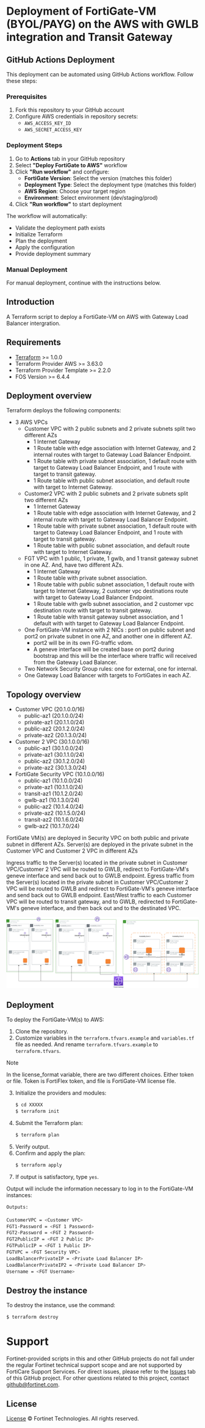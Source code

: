 # Deployment of FortiGate-VM (BYOL/PAYG) on the AWS with GWLB integration and Transit Gateway

## GitHub Actions Deployment

This deployment can be automated using GitHub Actions workflow. Follow these steps:

### Prerequisites
1. Fork this repository to your GitHub account
2. Configure AWS credentials in repository secrets:
   - `AWS_ACCESS_KEY_ID`
   - `AWS_SECRET_ACCESS_KEY`

### Deployment Steps
1. Go to **Actions** tab in your GitHub repository
2. Select **"Deploy FortiGate to AWS"** workflow
3. Click **"Run workflow"** and configure:
   - **FortiGate Version**: Select the version (matches this folder)
   - **Deployment Type**: Select the deployment type (matches this folder)
   - **AWS Region**: Choose your target region
   - **Environment**: Select environment (dev/staging/prod)
4. Click **"Run workflow"** to start deployment

The workflow will automatically:
- Validate the deployment path exists
- Initialize Terraform
- Plan the deployment
- Apply the configuration
- Provide deployment summary

### Manual Deployment
For manual deployment, continue with the instructions below.


## Introduction
A Terraform script to deploy a FortiGate-VM on AWS with Gateway Load Balancer intergration.

## Requirements
* [Terraform](https://learn.hashicorp.com/terraform/getting-started/install.html) >= 1.0.0
* Terraform Provider AWS >= 3.63.0
* Terraform Provider Template >= 2.2.0
* FOS Version >= 6.4.4

## Deployment overview
Terraform deploys the following components:
* 3 AWS VPCs
  - Customer VPC with 2 public subnets and 2 private subnets split two different AZs
    - 1 Internet Gateway
    - 1 Route table with edge association with Internet Gateway, and 2 internal routes with target to Gateway Load Balancer Endpoint.
    - 1 Route table with private subnet association, 1 default route with target to Gateway Load Balancer Endpoint, and 1 route with target to transit gateway.
    - 1 Route table with public subnet association, and default route with target to Internet Gateway.
  - Customer2 VPC with 2 public subnets and 2 private subnets split two different AZs
    - 1 Internet Gateway
    - 1 Route table with edge association with Internet Gateway, and 2 internal route with target to Gateway Load Balancer Endpoint.
    - 1 Route table with private subnet association, 1 default route with target to Gateway Load Balancer Endpoint, and 1 route with target to transit gateway.
    - 1 Route table with public subnet association, and default route with target to Internet Gateway.
  - FGT VPC with 1 public, 1 private, 1 gwlb, and 1 transit gateway subnet in one AZ.  And, have two different AZs. 
      - 1 Internet Gateway
      - 1 Route table with private subnet association.
      - 1 Route table with public subnet association, 1 default route with target to Internet Gateway, 2 customer vpc destinations route with target to Gateway Load Balancer Endpoint.
      - 1 Route table with gwlb subnet association, and 2 customer vpc destination route with target to transit gateway.
      - 1 Route table with transit gateway subnet association, and 1 default with with target to Gateway Load Balancer Endpoint.
  - One FortiGate-VM instance with 2 NICs : port1 on public subnet and port2 on private subnet in one AZ, and another one in different AZ.
    - port2 will be in its own FG-traffic vdom.
    - A geneve interface will be created base on port2 during bootstrap and this will be the interface where traffic will received from the Gateway Load Balancer.
  - Two Network Security Group rules: one for external, one for internal.
  - One Gateway Load Balancer with targets to FortiGates in each AZ.


## Topology overview
* Customer VPC (20.1.0.0/16)
  - public-az1   (20.1.0.0/24)
  - private-az1  (20.1.1.0/24)
  - public-az2   (20.1.2.0/24)
  - private-az2  (20.1.3.0/24)
* Customer 2 VPC (30.1.0.0/16)
  - public-az1   (30.1.0.0/24)
  - private-az1  (30.1.1.0/24)
  - public-az2   (30.1.2.0/24)
  - private-az2  (30.1.3.0/24)
* FortiGate Security VPC (10.1.0.0/16)
  - public-az1   (10.1.0.0/24)
  - private-az1  (10.1.1.0/24)
  - transit-az1  (10.1.2.0/24)
  - gwlb-az1     (10.1.3.0/24)
  - public-az2   (10.1.4.0/24)
  - private-az2  (10.1.5.0/24)
  - transit-az2  (10.1.6.0/24)
  - gwlb-az2     (10.1.7.0/24)

FortiGate VM(s) are deployed in Security VPC on both public and private subnet in different AZs.
Server(s) are deployed in the private subnet in the Customer VPC and Customer 2 VPC in different AZs

Ingress traffic to the Server(s) located in the private subnet in Customer VPC/Customer 2 VPC will be routed to GWLB, redirect to FortiGate-VM's geneve interface and send back out to GWLB endpoint.
Egress traffic from the Server(s) located in the private subnet in Customer VPC/Customer 2 VPC will be routed to GWLB and redirect to FortiGate-VM's geneve interface and send back out to GWLB endpoint.
East/West traffic to each Customer VPC will be routed to transit gateway, and to GWLB, redirected to FortiGate-VM's geneve interface, and then back out and to the destinated VPC.

![gwlb-transit-architecture](./aws-gwlb-transit.png?raw=true "GWLB Transit Architecture")


## Deployment
To deploy the FortiGate-VM(s) to AWS:
1. Clone the repository.
2. Customize variables in the `terraform.tfvars.example` and `variables.tf` file as needed.  And rename `terraform.tfvars.example` to `terraform.tfvars`.
> [!NOTE]
> In the license_format variable, there are two different choices.
> Either token or file.  Token is FortiFlex token, and file is FortiGate-VM license file.
3. Initialize the providers and modules:
   ```sh
   $ cd XXXXX
   $ terraform init
    ```
4. Submit the Terraform plan:
   ```sh
   $ terraform plan
   ```
5. Verify output.
6. Confirm and apply the plan:
   ```sh
   $ terraform apply
   ```
7. If output is satisfactory, type `yes`.

Output will include the information necessary to log in to the FortiGate-VM instances:
```sh
Outputs:

CustomerVPC = <Customer VPC>
FGT1-Password = <FGT 1 Password>
FGT2-Password = <FGT 2 Password>
FGT2PublicIP = <FGT 2 Public IP>
FGTPublicIP = <FGT 1 Public IP>
FGTVPC = <FGT Security VPC>
LoadBalancerPrivateIP = <Private Load Balancer IP>
LoadBalancerPrivateIP2 = <Private Load Balancer IP>
Username = <FGT Username>

```

## Destroy the instance
To destroy the instance, use the command:
```sh
$ terraform destroy
```

# Support
Fortinet-provided scripts in this and other GitHub projects do not fall under the regular Fortinet technical support scope and are not supported by FortiCare Support Services.
For direct issues, please refer to the [Issues](https://github.com/fortinet/fortigate-terraform-deploy/issues) tab of this GitHub project.
For other questions related to this project, contact [github@fortinet.com](mailto:github@fortinet.com).

## License
[License](https://github.com/fortinet/fortigate-terraform-deploy/blob/master/LICENSE) © Fortinet Technologies. All rights reserved.
